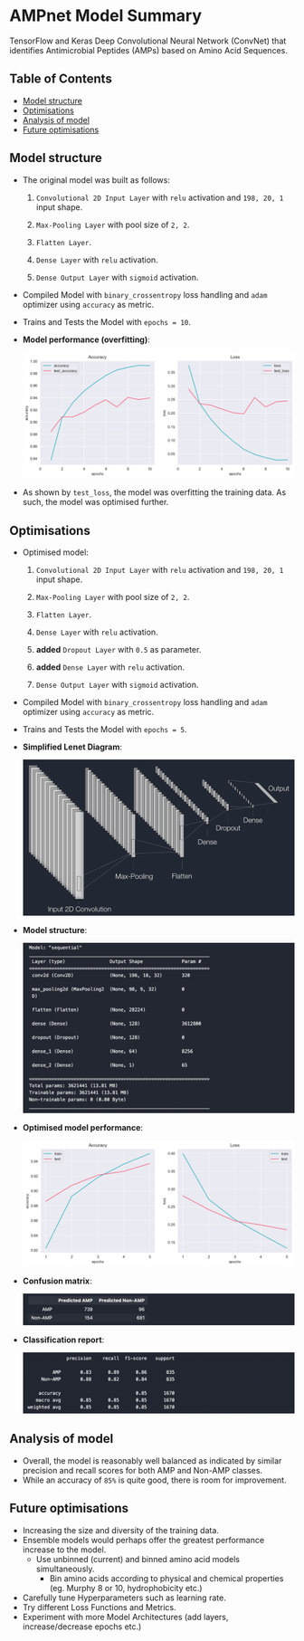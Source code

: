 

# AMPnet Model Summary

TensorFlow and Keras Deep Convolutional Neural Network (ConvNet) that identifies Antimicrobial Peptides (AMPs) based on Amino Acid Sequences.

## Table of Contents

- [Model structure](#model-structure)
- [Optimisations](#optimisations)
- [Analysis of model](#analysis-of-model)
- [Future optimisations](#future-optimisations)

## Model structure

- The original model was built as follows:

  1. `Convolutional 2D Input Layer` with `relu` activation and `198, 20, 1` input shape.

  2. `Max-Pooling Layer` with pool size of `2, 2`.

  3. `Flatten Layer`.

  4. `Dense Layer` with `relu` activation.

  5. `Dense Output Layer` with `sigmoid` activation.

- Compiled Model with `binary_crossentropy` loss handling and `adam` optimizer using `accuracy` as metric.

- Trains and Tests the Model with `epochs = 10`.

- **Model performance (overfitting)**:

  ![train_test](Resources/Images/training_10_epochs.png)

- As shown by `test_loss`, the model was overfitting the training data. As such, the model was optimised further.

## Optimisations

- Optimised model:

  1. `Convolutional 2D Input Layer` with `relu` activation and `198, 20, 1` input shape.

  2. `Max-Pooling Layer` with pool size of `2, 2`.

  3. `Flatten Layer`.
  4. `Dense Layer` with `relu` activation.
  5. **added** `Dropout Layer` with `0.5` as parameter.

  4. **added** `Dense Layer` with `relu` activation.

  5. `Dense Output Layer` with `sigmoid` activation.

- Compiled Model with `binary_crossentropy` loss handling and `adam` optimizer using `accuracy` as metric.

- Trains and Tests the Model with `epochs = 5`.

- **Simplified Lenet Diagram**:

  ![AMP_CNN_LeNet](Resources/Images/AMP_CNN_LeNet.png)

- **Model structure**:

  ![model_structure](Resources/Images/model_structure.png)

- **Optimised model performance**:

  ![train_test](Resources/Images/training_5_epochs_&_dropout.png)

- **Confusion matrix**:

  ![confusion_matrix](Resources/Images/confusion_matrix.png)

- **Classification report**:

  ![classification_report](Resources/Images/classification_report.png)



## Analysis of model

- Overall, the model is reasonably well balanced as indicated by similar precision and recall scores for both AMP and Non-AMP classes.
- While an accuracy of `85%` is quite good, there is room for improvement. 

## Future optimisations

- Increasing the size and diversity of the training data.
- Ensemble models would perhaps offer the greatest performance increase to the model.
  - Use unbinned (current) and binned amino acid models simultaneously.
    - Bin amino acids according to physical and chemical properties (eg. Murphy 8 or 10, hydrophobicity etc.)
- Carefully tune Hyperparameters such as learning rate.
- Try different Loss Functions and Metrics.
- Experiment with more Model Architectures (add layers, increase/decrease epochs etc.)